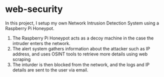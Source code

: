 # web-security

In this project, I setup my own Network Intrusion Detection System using a Raspberry Pi Honeypot.

1. The Raspberry Pi Honeypot acts as a decoy machine in the case the intruder enters the network.
2. The alert system gathers information about the attacker such as IP address, and uses OSINT tools to retrieve more details using web scraping
3. The inturder is then blocked from the network, and the logs and IP details are sent to the user via email.
